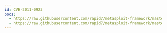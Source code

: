 ```yaml
---
id: CVE-2011-0923
pocs:
  - https://raw.githubusercontent.com/rapid7/metasploit-framework/master/modules/auxiliary/admin/hp/hp_data_protector_cmd.rb
  - https://raw.githubusercontent.com/rapid7/metasploit-framework/master/modules/exploits/linux/misc/hp_data_protector_cmd_exec.rb
---
```

